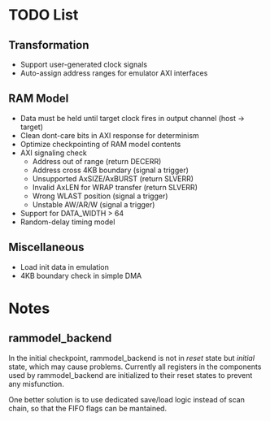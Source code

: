 # TODO List

## Transformation

- Support user-generated clock signals
- Auto-assign address ranges for emulator AXI interfaces

## RAM Model

- Data must be held until target clock fires in output channel (host -> target)
- Clean dont-care bits in AXI response for determinism
- Optimize checkpointing of RAM model contents
- AXI signaling check
    - Address out of range (return DECERR)
    - Address cross 4KB boundary (signal a trigger)
    - Unsupported AxSIZE/AxBURST (return SLVERR)
    - Invalid AxLEN for WRAP transfer (return SLVERR)
    - Wrong WLAST position (signal a trigger)
    - Unstable AW/AR/W (signal a trigger)
- Support for DATA_WIDTH > 64
- Random-delay timing model

## Miscellaneous

- Load init data in emulation
- 4KB boundary check in simple DMA

# Notes

## rammodel_backend

In the initial checkpoint, rammodel_backend is not in *reset* state but *initial* state,
which may cause problems. Currently all registers in the components used by rammodel_backend 
are initialized to their reset states to prevent any misfunction.

One better solution is to use dedicated save/load logic instead of scan chain, so that the FIFO
flags can be mantained.
